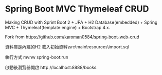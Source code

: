 # Spring Boot MVC Thymeleaf CRUD
Making CRUD with Sprint Boot 2 + JPA + H2 Database(embedded) + Spring MVC + Thymeleaf(template engine) + Bootstrap 4.x.

Fork from https://github.com/karoman0584/spring-boot-web-crud

資料庫是內建的H2
載入初始資料\src\main\resources\import.sql

執行方式
mvnw spring-boot:run


啟動後瀏覽器開啟 http://localhost:8888/books


